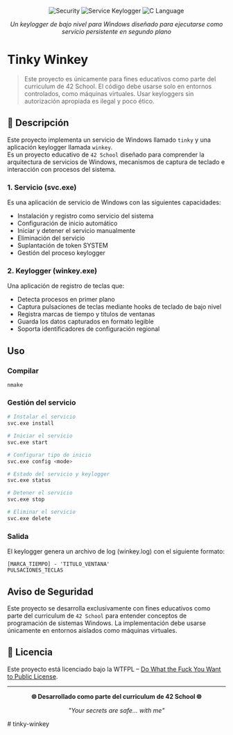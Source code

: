 <div align="center">

![Security](https://img.shields.io/badge/Seguridad-brown?style=for-the-badge)
![Service Keylogger](https://img.shields.io/badge/Servicio-Keylogger-blue?style=for-the-badge)
![C Language](https://img.shields.io/badge/Lenguaje-C-red?style=for-the-badge)

*Un keylogger de bajo nivel para Windows diseñado para ejecutarse como servicio persistente en segundo plano*

</div>

# Tinky Winkey

> Este proyecto es únicamente para fines educativos como parte del curriculum de 42 School. El código debe usarse solo en entornos controlados, como máquinas virtuales.  Usar keyloggers sin autorización apropiada es ilegal y poco ético.

## 🎯 Descripción

Este proyecto implementa un servicio de Windows llamado ```tinky``` y una aplicación keylogger llamada ```winkey```.  
Es un proyecto educativo de ```42 School``` diseñado para comprender la arquitectura de servicios de Windows, mecanismos de captura de teclado e interacción con procesos del sistema.

### 1. Servicio (svc.exe)

Es una aplicación de servicio de Windows con las siguientes capacidades:
- Instalación y registro como servicio del sistema
- Configuración de inicio automático
- Iniciar y detener el servicio manualmente
- Eliminación del servicio
- Suplantación de token SYSTEM
- Gestión del proceso keylogger

### 2. Keylogger (winkey.exe)

Una aplicación de registro de teclas que:
- Detecta procesos en primer plano
- Captura pulsaciones de teclas mediante hooks de teclado de bajo nivel
- Registra marcas de tiempo y títulos de ventanas
- Guarda los datos capturados en formato legible
- Soporta identificadores de configuración regional

## Uso

### Compilar

```
nmake
```

### Gestión del servicio

```bash
# Instalar el servicio
svc.exe install

# Iniciar el servicio
svc.exe start

# Configurar tipo de inicio
svc.exe config <mode>

# Estado del servicio y keylogger
svc.exe status

# Detener el servicio
svc.exe stop

# Eliminar el servicio
svc.exe delete
```

### Salida

El keylogger genera un archivo de log (winkey.log) con el siguiente formato:
```
[MARCA_TIEMPO] - 'TITULO_VENTANA'
PULSACIONES_TECLAS
```

## Aviso de Seguridad

Este proyecto se desarrolla exclusivamente con fines educativos como parte del curriculum de ```42 School``` para entender conceptos de programación de sistemas Windows. La implementación debe usarse únicamente en entornos aislados como máquinas virtuales.

## 📄 Licencia

Este proyecto está licenciado bajo la WTFPL – [Do What the Fuck You Want to Public License](http://www.wtfpl.net/about/).

---

<div align="center">

**🌐 Desarrollado como parte del curriculum de 42 School 🌐**

*"Your secrets are safe... with me"*

</div># tinky-winkey
